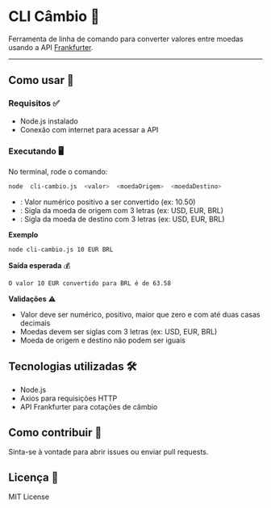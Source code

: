 # CLI Câmbio 💱

Ferramenta de linha de comando para converter valores entre moedas usando a API [Frankfurter](https://www.frankfurter.app/).

---

## Como usar 🚀

### Requisitos ✅

- Node.js instalado
- Conexão com internet para acessar a API

### Executando 🖥️

No terminal, rode o comando:

```bash
node  cli-cambio.js  <valor>  <moedaOrigem>  <moedaDestino>
```

- <valor>: Valor numérico positivo a ser convertido (ex: 10.50)
- <moedaOrigem>: Sigla da moeda de origem com 3 letras (ex: USD, EUR, BRL)
- <moedaDestino>: Sigla da moeda de destino com 3 letras (ex: USD, EUR, BRL)

**Exemplo**

```bash
node cli-cambio.js 10 EUR BRL
```

**Saída esperada** 💰

```bash
O valor 10 EUR convertido para BRL é de 63.58
```

**Validações** ⚠️

- Valor deve ser numérico, positivo, maior que zero e com até duas casas decimais
- Moedas devem ser siglas com 3 letras (ex: USD, EUR, BRL)
- Moeda de origem e destino não podem ser iguais

## Tecnologias utilizadas 🛠️

- Node.js
- Axios para requisições HTTP
- API Frankfurter para cotações de câmbio

## Como contribuir 🤝

Sinta-se à vontade para abrir issues ou enviar pull requests.

## Licença 📄

MIT License
